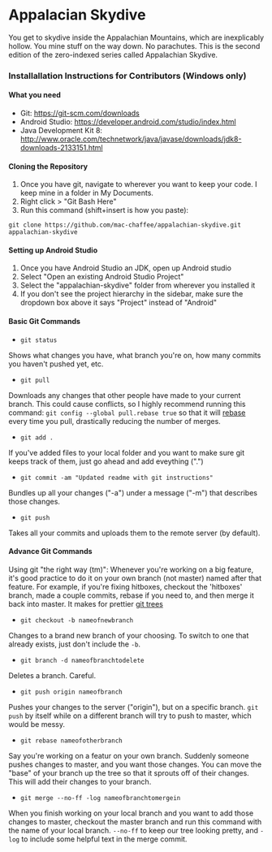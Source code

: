 # Appalacian Skydive
You get to skydive inside the Appalachian Mountains, which are inexplicably hollow. You mine stuff on the way down. No parachutes. 
This is the second edition of the zero-indexed series called Appalachian Skydive.

### Installallation Instructions for Contributors (Windows only)

#### What you need
* Git: https://git-scm.com/downloads
* Android Studio: https://developer.android.com/studio/index.html
* Java Development Kit 8: http://www.oracle.com/technetwork/java/javase/downloads/jdk8-downloads-2133151.html

#### Cloning the Repository
1. Once you have git, navigate to wherever you want to keep your code. I keep mine in a folder in My Documents.
2. Right click > "Git Bash Here"
3. Run this command (shift+insert is how you paste):
```
git clone https://github.com/mac-chaffee/appalachian-skydive.git appalachian-skydive
```
#### Setting up Android Studio
1. Once you have Android Studio an JDK, open up Android studio
2. Select "Open an existing Android Studio Project"
3. Select the "appalachian-skydive" folder from wherever you installed it
4. If you don't see the project hierarchy in the sidebar, make sure the dropdown box above it says "Project" instead of "Android"

#### Basic Git Commands
* `git status`

Shows what changes you have, what branch you're on, how many commits you haven't pushed yet, etc.

* `git pull`

Downloads any changes that other people have made to your current branch. This could cause conflicts, so I highly recommend running this command: `git config --global pull.rebase true` so that it will [rebase](https://git-scm.com/docs/git-rebase) every time you pull, drastically reducing the number of merges.

* `git add .`

If you've added files to your local folder and you want to make sure git keeps track of them, just go ahead and add eveything (".")

* `git commit -am "Updated readme with git instructions"`

Bundles up all your changes ("-a") under a message ("-m") that describes those changes.

* `git push` 

Takes all your commits and uploads them to the remote server (by default).

#### Advance Git Commands
Using git "the right way (tm)": Whenever you're working on a big feature, it's good practice to do it on your own branch (not master) named after that feature. For example, if you're fixing hitboxes, checkout the 'hitboxes' branch, made a couple commits, rebase if you need to, and then merge it back into master. It makes for prettier [git trees](https://imgs.xkcd.com/comics/git_commit.png)

* `git checkout -b nameofnewbranch`

Changes to a brand new branch of your choosing. To switch to one that already exists, just don't include the `-b`.

* `git branch -d nameofbranchtodelete`

Deletes a branch. Careful.

* `git push origin nameofbranch`

Pushes your changes to the server ("origin"), but on a specific branch. `git push` by itself while on a different branch will try to push to master, which would be messy.

* `git rebase nameofotherbranch`

Say you're working on a featur on your own branch. Suddenly someone pushes changes to master, and you want those changes. You can move the "base" of your branch up the tree so that it sprouts off of their changes. This will add their changes to your branch.

* `git merge --no-ff -log nameofbranchtomergein`

When you finish working on your local branch and you want to add those changes to master, checkout the master branch and run this command with the name of your local branch. `--no-ff` to keep our tree looking pretty, and `-log` to include some helpful text in the merge commit.

